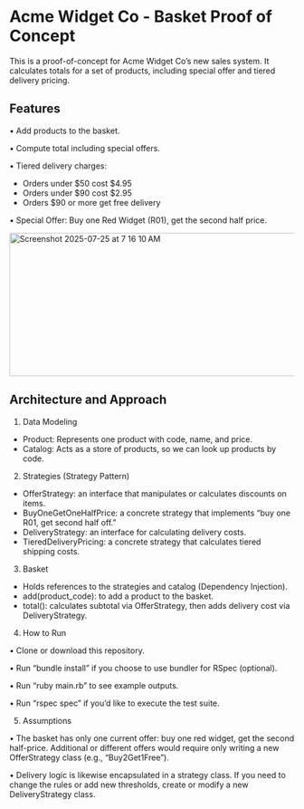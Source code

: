# Acme Widget Co - Basket Proof of Concept

This is a proof-of-concept for Acme Widget Co’s new sales system. It calculates totals for a set of products, including special offer and tiered delivery pricing.

## Features

• Add products to the basket.

• Compute total including special offers.

• Tiered delivery charges:

- Orders under $50 cost $4.95
- Orders under $90 cost $2.95
- Orders $90 or more get free delivery

• Special Offer: Buy one Red Widget (R01), get the second half price.

<img width="570" height="253" alt="Screenshot 2025-07-25 at 7 16 10 AM" src="https://github.com/user-attachments/assets/336fce85-4cf6-4e41-b016-60aafb6ee9a5" />

## Architecture and Approach

1. Data Modeling

- Product: Represents one product with code, name, and price.
- Catalog: Acts as a store of products, so we can look up products by code.

2. Strategies (Strategy Pattern)

- OfferStrategy: an interface that manipulates or calculates discounts on items.
- BuyOneGetOneHalfPrice: a concrete strategy that implements “buy one R01, get second half off.”
- DeliveryStrategy: an interface for calculating delivery costs.
- TieredDeliveryPricing: a concrete strategy that calculates tiered shipping costs.

3. Basket

- Holds references to the strategies and catalog (Dependency Injection).
- add(product_code): to add a product to the basket.
- total(): calculates subtotal via OfferStrategy, then adds delivery cost via DeliveryStrategy.

4. How to Run

• Clone or download this repository.

• Run “bundle install” if you choose to use bundler for RSpec (optional).

• Run “ruby main.rb” to see example outputs.

• Run “rspec spec” if you’d like to execute the test suite.

5. Assumptions

• The basket has only one current offer: buy one red widget, get the second half-price. Additional or different offers would require only writing a new OfferStrategy class (e.g., “Buy2Get1Free”).

• Delivery logic is likewise encapsulated in a strategy class. If you need to change the rules or add new thresholds, create or modify a new DeliveryStrategy class.
